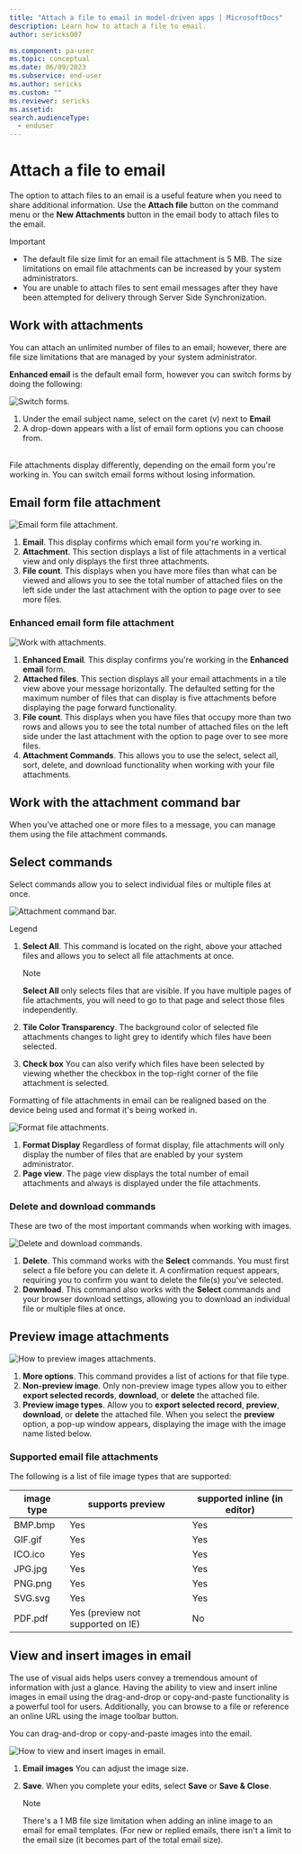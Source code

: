 ```yaml
---
title: "Attach a file to email in model-driven apps | MicrosoftDocs"
description: Learn how to attach a file to email.
author: sericks007

ms.component: pa-user
ms.topic: conceptual
ms.date: 06/09/2023
ms.subservice: end-user
ms.author: sericks
ms.custom: ""
ms.reviewer: sericks
ms.assetid: 
search.audienceType: 
  - enduser
---
```


# Attach a file to email

The option to attach files to an email is a useful feature when you need to share additional information. Use the **Attach file** button on the command menu or the **New Attachments** button in the email body to attach files to the email.

  > [!Important] 
  > - The default file size limit for an email file attachment is 5 MB. The size limitations on email file attachments can be increased by your system administrators.
  > - You are unable to attach files to sent email messages after they have been attempted for delivery through Server Side Synchronization.

## Work with attachments

You can attach an unlimited number of files to an email; however, there are file size limitations that are managed by your system administrator. 

**Enhanced email** is the default email form, however you can switch forms by doing the following:

   ![Switch forms.](media\email-work-with-attachments-1a.png "Switch forms")
   
   1. Under the email subject name, select on the caret (v) next to **Email**
   2.	A drop-down appears with a list of email form options you can choose from.<BR><BR>

File attachments display differently, depending on the email form you're working in. You can switch email forms without losing information.

## Email form file attachment

   ![Email form file attachment.](media\email-work-with-attachments-2a.png "Email form file attachment")

   1. **Email**. This display confirms which email form you're working in. 
   2. **Attachment**. This section displays a list of file attachments in a vertical view and only displays the first three attachments.
   3. **File count**. This displays when you have more files than what can be viewed and allows you to see the total number of attached files on the left side under the last attachment with the option to page over to see more files.

### Enhanced email form file attachment
   ![Work with attachments.](media\email-work-with-attachments-13b.png "Work with attachments")

   1. **Enhanced Email**. This display confirms you're working in the **Enhanced email** form.
   2. **Attached files**. This section displays all your email  attachments in a tile view above your message horizontally. The defaulted setting for the maximum number of files that can display is five attachments before displaying the page forward functionality.
   3. **File count**. This displays when you have files that occupy more than two rows and allows you to see the total number of attached files on the left side under the last attachment with the option to page over to see more files.
   4. **Attachment Commands**. This allows you to use the select, select all, sort, delete, and download functionality when working with your file attachments.  

## Work with the attachment command bar
When you’ve attached one or more files to a message, you can manage them using the file attachment commands.  

## Select commands

Select commands allow you to select individual files or multiple files at once.

   ![Attachment command bar.](media\email-working-with-the-attachment-command-bar-11a.png "Work with the attachment command bar")

   Legend
   1. **Select All**. This command is located on the right, above your attached files and allows you to select all file attachments at once. 

      > [!Note] 
      > **Select All** only selects files that are visible. If you have multiple pages of file attachments, you will need to go to that page and select those files independently.

   2. **Tile Color Transparency**. The background color of selected file attachments changes to light grey to identify which files have been selected.
   3. **Check box** You can also verify which files have been selected by viewing whether the checkbox in the top-right corner of the file attachment is selected. 

Formatting of file attachments in email can be realigned based on the device being used and format it's being worked in.

  ![Format file attachments.](media\email-working-with-the-attachment-command-bar-12a.png "Format file attachments")

   1. **Format Display** Regardless of format display, file attachments will only display the number of files that are enabled by your system administrator.
   2. **Page view**. The page view displays the total number of email attachments and always is displayed under the file attachments. 

### Delete and download commands
These are two of the most important commands when working with images. 

   ![Delete and download commands.](media\email-working-with-the-attachment-command-bar-13a.png "Delete and download commands")

   1. **Delete**. This command works with the **Select** commands. You must first select a file before you can delete it. A confirmation request appears, requiring you to confirm you want to delete the file(s) you’ve selected.
   2. **Download**. This command also works with the **Select** commands and your browser download settings, allowing you to download an individual file or multiple files at once.  

## Preview image attachments

   ![How to preview images attachments.](media\email-how-to-preview-images-attachments-11a.png "How to preview images attachments")

   1. **More options**. This command provides a list of actions for that file type.
   2. **Non-preview image**. Only non-preview image types allow you to either **export selected records**, **download**, or **delete** the attached file.
   3. **Preview image types**. Allow you to **export selected record**, **preview**, **download**, or **delete** the attached file. When you select the **preview** option, a pop-up window appears, displaying the image with the image name listed below.

### Supported email file attachments
The following is a list of file image types that are supported:

|image type	 |supports preview	|supported inline (in editor)|
|------------|-------------------|----------------------------|
|BMP.bmp     | Yes               | Yes                        |
|GIF.gif     | Yes               | Yes                        |
|ICO.ico     | Yes               | Yes                        |
|JPG.jpg     | Yes               | Yes                        |
|PNG.png     | Yes               | Yes                        |
|SVG.svg     | Yes               | Yes                        |
|PDF.pdf     | Yes (preview not supported on IE) | No         |

## View and insert images in email

The use of visual aids helps users convey a tremendous amount of information with just a glance. Having the ability to view and insert inline images in email using the drag-and-drop or copy-and-paste functionality is a powerful tool for users. Additionally, you can browse to a file or reference an online URL using the image toolbar button.

You can drag-and-drop or copy-and-paste images into the email.

   ![How to view and insert images in email.](media\email-how-to-view-and-insert-images-in-email-1b.png "How to view and insert images in email")

   1. **Email images** You can adjust the image size.  
   2. **Save**. When you complete your edits, select **Save** or **Save & Close**.

      > [!Note]
      > There's a 1 MB file size limitation when adding an inline image to an email for email templates. (For new or replied emails, there isn't a limit to the email size (it becomes part of the total email size).
